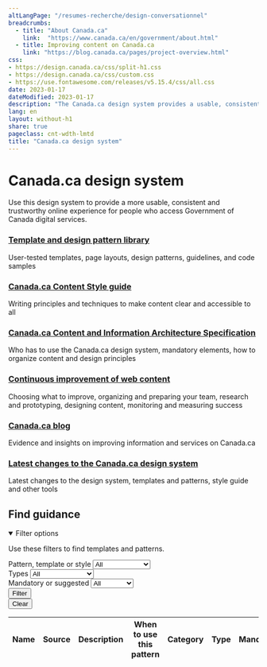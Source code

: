 ```yaml
---
altLangPage: "/resumes-recherche/design-conversationnel"
breadcrumbs:
  - title: "About Canada.ca"
    link:  "https://www.canada.ca/en/government/about.html"
  - title: Improving content on Canada.ca
    link: "https://blog.canada.ca/pages/project-overview.html"
css:
- https://design.canada.ca/css/split-h1.css
- https://design.canada.ca/css/custom.css
- https://use.fontawesome.com/releases/v5.15.4/css/all.css
date: 2023-01-17
dateModified: 2023-01-17
description: "The Canada.ca design system provides a usable, consistent and trustworthy online experience for people who access Government of Canada digital services."
lang: en
layout: without-h1
share: true
pageclass: cnt-wdth-lmtd
title: "Canada.ca design system"
---
```

<h1 property="name" id="wb-cont" dir="ltr">Canada.ca design system</h1>
   <p>Use this design system to provide a more usable, consistent and trustworthy online experience for people who access Government of Canada digital services.</p>
<section>
         <div class="row">
            <section class="wb-eqht gc-drmt">
               <div class="col-md-4">
                  <section>
                     <h3 class="h5"><a href="/en/government/about/design-system/pattern-library.html">Template and design pattern library</a></h3>
                     <p>User-tested templates, page layouts, design patterns, guidelines, and code samples</p>
                  </section>
               </div>
               <div class="col-md-4">
                  <section>
                     <h3 class="h5"><a href="/en/treasury-board-secretariat/services/government-communications/canada-content-style-guide.html">Canada.ca Content Style guide</a></h3>
                     <p>Writing principles and techniques to make content clear and accessible to all</p>
                  </section>
               </div>
               <div class="col-md-4">
                  <section>
                     <h3 class="h5"><a href="/en/treasury-board-secretariat/services/government-communications/canada-content-information-architecture-specification.html">Canada.ca Content and Information Architecture Specification</a></h3>
                     <p>Who has to use the Canada.ca design system, mandatory elements, how to organize content and design principles</p>
                  </section>
               </div>
               <div class="col-md-4">
                  <section>
                     <h3 class="h5"><a href="https://design.canada.ca/continuous-improvement.html">Continuous improvement of web content
                        </a>
                     </h3>
                     <p>Choosing what to improve, organizing and preparing your team, research and prototyping, designing content, monitoring and measuring success</p>
                  </section>
               </div>
               <div class="col-md-4">
                  <section>
                     <h3 class="h5"><a href="https://blog.canada.ca/">Canada.ca blog</a></h3>
                     <p>Evidence and insights on improving information and services on Canada.ca</p>
                  </section>
               </div>
               <div class="col-md-4">
                  <section>
                     <h3 class="h5"><a href="/en/government/about/design-system/latest-changes.html">Latest changes to the Canada.ca design system</a></h3>
                     <p>Latest changes to the design system, templates and patterns, style guide and other tools</p>
                  </section>
               </div>
            </section>
         </div>
         <h2>Find guidance</h2>
	
<div class="row mrgn-tp-md">
      <div class="col-md-3">
        <details open>
          <summary class="btn btn-primary">Filter options</summary>
          <p class="mrgn-tp-md">Use these filters to find templates and patterns.</p>
          <form class="wb-tables-filter mrgn-lft-md mrgn-rght-md" data-bind-to="design">
            <div class="row">
              <div class="form-group">
                <label for="dt_cat">Pattern, template or style</label>
                <select class="form-control maxwidth" id="dt_cat" name="dt_cat" data-column="4">
                  <option value="">All</option>
                  <option value="Design pattern">Design patterns</option>
                  <option value="Template">Template</option>
		  <option value="Style">Style</option>
                  </select>
              </div>
              <div class="form-group">
                <label for="dt_type">Types</label>
                <select class="form-control maxwidth" id="dt_type" name="dt_type" data-column="5">
                  <option value="">All</option>
                  <option value="Destination">Destination</option>
                  <option value="Government-wide template">Government-wide</option>
                  <option value="Institutional">Institutional</option>
                  <option value="Interaction">Interaction</option>
                  <option value="Navigation">Navigation</option>
                  <option value="Promotion">Promotional</option>
                  <option value="Site">Site-wide</option>
                  <option value="Theme template">Theme and topic</option>
                  <option value="Visual">Visual</option>
                </select>
              </div>
              <div class="form-group">
                <label for="dt_mand">Mandatory or suggested</label>
                <select class="form-control maxwidth" id="dt_mand" name="dt_mand" data-column="6">
                <option value="">All</option>
                <option value="Mandatory">Mandatory</option>
                <option value="No">Suggested</option>
                </select>
              </div>
              <div class="col-md-6">
                <button type="submit" class="btn btn-primary" aria-controls="dataset-filter">Filter</button>
              </div>
              <div class="col-md-6">
                <button type="reset" class="btn btn-default">Clear</button>
              </div>
            </div>
          </form>
        </details>
      </div>
	<div class="panel panel-default">
		<div class="mrgn-tp-md mrgn-bttm-md">
			<table class="wb-tables table table-striped small" aria-live="polite" id="design" data-page-length="100" data-wb-tables='{
			"bDeferRender": true,
			"ajaxSource": "./ajax/patterns-01-en.json",
			"order": [0, "asc"],
			"columns": [
				{ "data": "NAME", "className": "" },
				{ "data": "SOURCE",  "visible": false },
				{ "data": "DESCRIPTION",  "visible": false },
				{ "data": "WHENTOUSE", "className": "" },
				{ "data": "CATEGORY", "className": "" },
				{ "data": "TYPE", "className": "" },
				{ "data": "MANDATORY",  "visible": false },
				{ "data": "TANDP",  "visible": false }
			],
			"searchCols:" [
                                        null,
                                        null,
                                        null,
                                        null,
                                        null,
                                        null, 
                                        null,
                                        { "Search": "1" }]																 
		        }'>
<thead>
<tr>
<th class="col-md-03">Name</th>
<th>Source</th>
<th>Description</th>
<th class="col-md-05">When to use this pattern</th>
<th class="col-md-02">Category</th>
<th class="col-md-02">Type</th>
<th>Mandatory</th>
<th>Tempalates and patterns</th>
</tr>
</thead>
</table></div></div>

